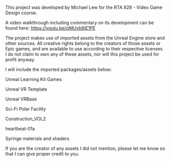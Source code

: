 This project was developed by Michael Lew for the RTA 828 - Video Game Design course.

A video walkthrough including commentary on its development can be found here: https://youtu.be/qMUyb6jE1PE

The project makes use of imported assets from the Unreal Engine store and other sources. 
All creative rights belong to the creators of those assets or Epic games, and are available to use according to their respective licenses.
I do not claim to own any of these assets, nor will this project be used for profit anyway.

I will include the imported packages/assets below:

Unreal Learning Kit Games

Unreal VR Template

Unreal VRBase

Sci-Fi Polar Facility

Construction_VOL2

heartbeat-01a

Syringe materials and shaders


If you are the creator of any assets I did not mention, please let me know so that I can give proper credit to you.
